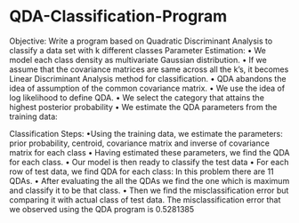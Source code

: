# QDA-Classification-Program

Objective: Write a program based on Quadratic Discriminant Analysis to classify a data set with k different classes
Parameter Estimation:
•	We model each class density as multivariate Gaussian distribution. 
•	If we assume that the covariance matrices are same across all the k’s, it becomes Linear Discriminant Analysis method for classification.
•	QDA abandons the idea of assumption of the common covariance matrix.
•	We use the idea of log likelihood to define QDA. 
•	We select the category that attains the highest posterior probability
•	We estimate the QDA parameters from the training data:

Classification Steps:
 •Using the training data, we estimate the parameters: prior probability, centroid, covariance matrix and inverse of covariance matrix for each class
•	Having estimated these parameters, we find the QDA for each class.
•	Our model is then ready to classify the test data
•	For each row of test data, we find QDA for each class: In this problem there are 11 QDAs. 
•	After evaluating the all the QDAs we find the one which is maximum and classify it to be that class. 
•	Then we find the misclassification error but comparing it with actual class of test data.
The misclassification error that we observed using the QDA program is 0.5281385



